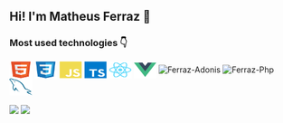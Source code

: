 ## Hi! I'm Matheus Ferraz 👋

### Most used technologies 👇
<div style="display: inline_block">
  <img align="center" alt="Ferraz-HTML" height="30" width="40" src="https://raw.githubusercontent.com/devicons/devicon/master/icons/html5/html5-original.svg">
  <img align="center" alt="Ferraz-CSS" height="30" width="40" src="https://raw.githubusercontent.com/devicons/devicon/master/icons/css3/css3-original.svg">
  <img align="center" alt="Ferraz-Js" height="30" width="40" src="https://raw.githubusercontent.com/devicons/devicon/master/icons/javascript/javascript-plain.svg">
  <img align="center" alt="Ferraz-Ts" height="30" width="40" src="https://raw.githubusercontent.com/devicons/devicon/master/icons/typescript/typescript-plain.svg">
  <img align="center" alt="Ferraz-React" height="30" width="40" src="https://raw.githubusercontent.com/devicons/devicon/master/icons/react/react-original.svg">
  <img align="center" alt="Ferraz-Vuejs" height="30" width="40" src="https://raw.githubusercontent.com/devicons/devicon/master/icons/vuejs/vuejs-original.svg">
  <img align="center" alt="Ferraz-Adonis" height="30" width="40" src="https://cdn.jsdelivr.net/gh/devicons/devicon@latest/icons/adonisjs/adonisjs-original.svg" />
  <img align="center" alt="Ferraz-Php" height="30" width="40" src="https://cdn.jsdelivr.net/gh/devicons/devicon@latest/icons/php/php-original.svg" />
  <img align="center" alt="Ferraz-MySql" height="30" width="40" src="https://raw.githubusercontent.com/devicons/devicon/master/icons/mysql/mysql-original.svg">
</div><br>

<div>
  <a href="https://www.linkedin.com/in/matheus-ferrazs/"><img src="https://img.shields.io/badge/LinkedIn-0077B5?style=for-the-badge&logo=linkedin&logoColor=white" /></a>
  <a href="mailto:pro.ferrazmatheus@gmail.com"><img src="https://img.shields.io/badge/Gmail-D14836?style=for-the-badge&logo=gmail&logoColor=white" /></a>
</div>
